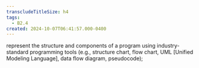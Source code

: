 ```yaml
---
transcludeTitleSize: h4
tags:
  - B2.4
created: 2024-10-07T06:41:57.000-0400
---
```

represent the structure and components of a program using industry-standard programming tools (e.g., structure chart, flow chart, UML \[Unified Modeling Language\], data flow diagram, pseudocode);